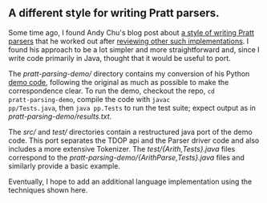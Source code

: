 ## A different style for writing Pratt parsers.

Some time ago, I found Andy Chu's blog post about [a style of writing Pratt parsers](http://www.oilshell.org/blog/2016/11/03.html) that he worked out after [reviewing other such implementations](https://www.oilshell.org/blog/2016/11/02.html).  I found his approach to be a lot simpler and more straightforward and, since I write code primarily in Java, thought that it would be useful to port.

The *pratt-parsing-demo/* directory contains my conversion of his Python [demo code](https://github.com/andychu/pratt-parsing-demo), following the original as much as possible to make the correspondence clear.  To run the demo, checkout the repo, <code>cd pratt-parsing-demo</code>, compile the code with <code>javac pp/Tests.java</code>, then <code>java pp.Tests</code> to run the test suite; expect output as in *pratt-parsing-demo/results.txt*.

The *src/* and *test/* directories contain a restructured java port of the demo code.  This port separates the TDOP api and the Parser driver code and also includes a more extensive Tokenizer.  The *test/{Arith,Tests}.java* files correspond to the *pratt-parsing-demo/{ArithParse,Tests}.java* files and similarly provide a basic example.

Eventually, I hope to add an additional language implementation using the techniques shown here.
